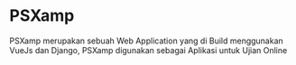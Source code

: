 # PSXamp
PSXamp merupakan sebuah Web Application yang di Build menggunakan VueJs dan Django, PSXamp digunakan sebagai Aplikasi untuk Ujian Online

